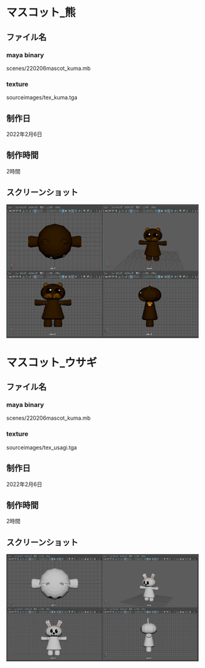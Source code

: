 # マスコット_熊
## ファイル名
### maya binary
scenes/220206mascot_kuma.mb
### texture
sourceimages/tex_kuma.tga
## 制作日
2022年2月6日
## 制作時間
2時間
## スクリーンショット
![3面図](https://github.com/yuichirou-tanaka/3DCG-portphorio-maya/blob/main/maya2022/02/%E6%9F%90%E8%AA%B2%E9%A1%8C%E5%88%B6%E4%BD%9C/3_%E3%83%9E%E3%82%B9%E3%82%B3%E3%83%83%E3%83%88/%E4%B8%8A%E7%B4%9A_kuma_3%E9%9D%A2%E5%9B%B3.png?raw=true)


# マスコット_ウサギ
## ファイル名
### maya binary
scenes/220206mascot_kuma.mb
### texture
sourceimages/tex_usagi.tga
## 制作日
2022年2月6日
## 制作時間
2時間
## スクリーンショット
![3面図](https://github.com/yuichirou-tanaka/3DCG-portphorio-maya/blob/main/maya2022/02/%E6%9F%90%E8%AA%B2%E9%A1%8C%E5%88%B6%E4%BD%9C/3_%E3%83%9E%E3%82%B9%E3%82%B3%E3%83%83%E3%83%88/%E4%B8%8A%E7%B4%9A_usagi_3%E9%9D%A2%E5%9B%B3.png?raw=true)

